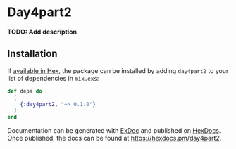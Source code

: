 # Day4part2

**TODO: Add description**

## Installation

If [available in Hex](https://hex.pm/docs/publish), the package can be installed
by adding `day4part2` to your list of dependencies in `mix.exs`:

```elixir
def deps do
  [
    {:day4part2, "~> 0.1.0"}
  ]
end
```

Documentation can be generated with [ExDoc](https://github.com/elixir-lang/ex_doc)
and published on [HexDocs](https://hexdocs.pm). Once published, the docs can
be found at <https://hexdocs.pm/day4part2>.

